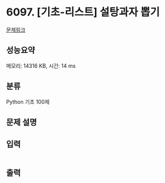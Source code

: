 # 6097. [기초-리스트] 설탕과자 뽑기

[문제링크](https://codeup.kr/problem.php?id=6097)

## 성능요약

메모리: 14316 KB, 시간: 14 ms

## 분류

Python 기초 100제

## 문제 설명



## 입력

```

```

## 출력

```

```